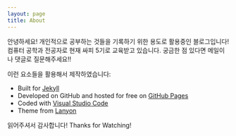```yaml
---
layout: page
title: About
---
```


<p class="message">
  안녕하세요! 개인적으로 공부하는 것들을 기록하기 위한 용도로 활용중인 블로그입니다!
  컴퓨터 공학과 전공자로 현재 싸피 5기로 교육받고 있습니다.
  궁금한 점 있다면 메일이나 댓글로 질문해주세요!!
</p>


이런 요소들을 활용해서 제작하였습니다: 

* Built for [Jekyll](https://jekyllrb.com)
* Developed on GitHub and hosted for free on [GitHub Pages](https://pages.github.com)
* Coded with [Visual Studio Code](https://code.visualstudio.com/)
* Theme from [Lanyon](http://lanyon.getpoole.com)


읽어주셔서 감사합니다!
Thanks for Watching!

